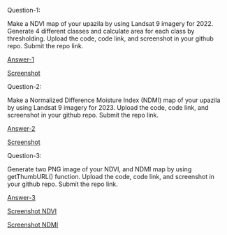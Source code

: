 Question-1: 

Make a NDVI map of your upazila by using Landsat 9 imagery for 2022. Generate 4 different classes and calculate area for each class by thresholding. Upload the code, code link, and screenshot in your github repo. Submit the repo link.


[Answer-1](https://code.earthengine.google.com/524f22b670bd8dbeeb7959e72f77b994)

[Screenshot](https://github.com/Anamikachow56/Assignment-12-Normalized-difference-indices-Thresholding-Area-Calculation-using-GEE/blob/55da89995d0dc3c5742b52660017fa981c338e2d/NDVI%20area%20calculation.png)





Question-2:

Make a Normalized Difference Moisture Index (NDMI) map of your upazila by using Landsat 9 imagery for 2023. Upload the code, code link, and screenshot in your github repo. Submit the repo link.

[Answer-2](https://code.earthengine.google.com/fff204a5313ae27445f4392f7fba0264)

[Screenshot](NDMI.png)


Question-3:

Generate two PNG image of your NDVI, and NDMI map by using getThumbURL() function. Upload the code, code link, and screenshot in your github repo. Submit the repo link.


[Answer-3](https://code.earthengine.google.com/8f569a80914427510c439bc0be28c7e8)

[Screenshot NDVI](https://github.com/Anamikachow56/Assignment-12-Normalized-difference-indices-Thresholding-Area-Calculation-using-GEE/blob/994e196de97c2ecc40d84123bfc832a60c475b54/NDVI%20(2).png)

[Screenshot NDMI](https://github.com/Anamikachow56/Assignment-12-Normalized-difference-indices-Thresholding-Area-Calculation-using-GEE/blob/dc2ad61d9004150038a331c83a0c8fd54fe3725b/NDMI%20(2).png)
